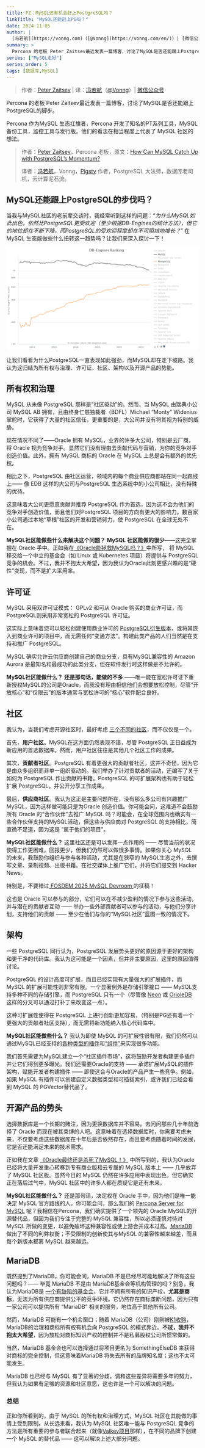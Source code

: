 ```yaml
---
title: PZ：MySQL还有机会赶上PostgreSQL吗？
linkTitle: "MySQL还能赶上PG吗？"
date: 2024-11-05
author: |
  [冯若航](https://vonng.com)（[@Vonng](https://vonng.com/en/)）| [微信公众号](https://mp.weixin.qq.com/s/xveP91NMYF4NFlIX_JcpYA)
summary: >
  Percona 的老板 Peter Zaitsev最近发表一篇博客，讨论了MySQL是否还能跟上PostgreSQL的脚步。
series: ["MySQL走好"]
series_order: 5
tags: [数据库,MySQL]
---
```


> 作者：[Peter Zaitsev](https://www.percona.com/blog/author/pz/) | 译：[冯若航](https://vonng.com)（[@Vonng](https://vonng.com/en/)）| [微信公众号](https://mp.weixin.qq.com/s/xveP91NMYF4NFlIX_JcpYA)


Percona 的老板 Peter Zaitsev最近发表一篇博客，讨论了MySQL是否还能跟上PostgreSQL的脚步。

Percona 作为MySQL 生态扛旗者，Percona 开发了知名的PT系列工具，MySQL备份工具，监控工具与发行版。他们的看法在相当程度上代表了 MySQL 社区的想法。

> 作者：[Peter Zaitsev](https://www.percona.com/blog/author/pz)，Percona 老板，原文：[How Can MySQL Catch Up with PostgreSQL’s Momentum?](https://www.percona.com/blog/how-can-mysql-catch-up-with-postgresqls-momentum/)
>
> 译者：[冯若航](https://vonng.com/en)，Vonng，[Pigsty](https://pigsty.io) 作者，PostgreSQL 大法师，数据库老司机，云计算泥石流。



## MySQL还能跟上PostgreSQL的步伐吗？

当我与MySQL社区的老前辈交谈时，我经常听到这样的问题：“*为什么MySQL如此出色，依然比PostgreSQL更受欢迎（至少根据DB-Engines的统计方法），但它的地位却在不断下降，而PostgreSQL的受欢迎程度却在不可阻挡地增长？*” 在MySQL 生态能做些什么扭转这一趋势吗？让我们来深入探讨一下！

![db-engine.png](db-engine.png)

让我们看看为什么PostgreSQL一直表现如此强劲，而MySQL却在走下坡路。我认为这归结为所有权与治理、许可证、社区、架构以及开源产品的势能。



## 所有权和治理

MySQL 从未像 PostgreSQL 那样是“社区驱动”的。然而，当 MySQL 由瑞典小公司 MySQL AB 拥有，且由终身仁慈独裁者（BDFL）Michael “Monty” Widenius掌舵时，它获得了大量的社区信任，更重要的是，大公司并没有将其视为特别的威胁。

现在情况不同了——Oracle 拥有 MySQL，业界的许多大公司，特别是云厂商，将 Oracle 视为竞争对手。显然它们没有理由去贡献代码与营销，为你的竞争对手创造价值。此外，拥有 MySQL 商标的 Oracle 在 MySQL 上总是会有额外的优先权。

相比之下，PostgreSQL 由社区运营，领域内的每个商业供应商都站在同一起跑线上—— 像 EDB 这样的大公司与PostgreSQL 生态系统中的小公司相比，没有特殊的优待。

这意味着大公司更愿意贡献并推荐 PostgreSQL 作为首选，因为这不会为他们的竞争对手创造价值，而且他们对PostgreSQL 项目的方向有更大的影响力。数百家小公司通过本地“草根”社区的开发和营销努力，使 PostgreSQL 在全球无处不在。

**MySQL社区能做些什么来解决这个问题？** **MySQL 社区能做的很少**——这完全掌握在 Oracle 手中。正如我在[《Oracle能拯救MySQL吗？》](/db/can-oracle-save-mysql/)中所写，
将 MySQL 移交给一个中立的基金会（如 Linux 或 Kubernetes 项目）将提供与 PostgreSQL 竞争的机会。不过，我并不抱太大希望，因为我认为Oracle此刻更感兴趣的是“硬性”变现，而不是扩大采用率。

## 许可证

MySQL 采用双许可证模式： GPLv2 和可从 Oracle 购买的商业许可证，而PostgreSQL则采用非常宽松的 PostgreSQL 许可证。

这实际上意味着您可以轻松创建使用商业许可的 [PostgreSQL衍生版本](https://wiki.postgresql.org/wiki/PostgreSQL_derived_databases)，或将其嵌入到商业许可的项目中，而无需任何“变通方法”。构建此类产品的人们当然是在支持和推广 PostgreSQL。

MySQL 确实允许云供应商创建自己的商业分支，具有MySQL兼容性的 Amazon Aurora 是最知名和最成功的此类分支，但在软件发行时这样做是不允许的。

**MySQL社区能做什么？**  **还是那句话，能做的不多** ——唯一能在宽松许可证下重新授权MySQL的公司是Oracle，而我没有理由相信他们会想要放松控制，尽管“开放核心”和“仅限云”的版本通常与宽松许可的“核心”软件配合良好。

## 社区

我认为，当我们考虑开源社区时，最好考虑 [三个不同的社区](https://peterzaitsev.com/there-are-three-open-source-communities-not-just-one/)，而不仅仅是一个。

首先，**用户社区**。MySQL在这方面仍然表现不错，尽管 PostgreSQL 正日益成为新应用的首选数据库。然而，用户社区往往是其他几个社区工作的成果。

其次，**贡献者社区**。PostgreSQL 有着更强大的贡献者社区，这并不奇怪，因为它是由众多组织而非单一组织驱动的。我们举办了针对贡献者的活动，还编写了关于如何为 PostgreSQL 作出贡献的书籍。PostgreSQL 的可扩展架构也有助于轻松扩展 PostgreSQL，并公开分享工作成果。

最后，**供应商社区**。我认为这正是主要问题所在，没有那么多公司有兴趣推广 MySQL，因为这样做可能只是为Oracle 创造价值。你可能会问，这难道不会鼓励所有 Oracle 的“合作伙伴”去推广 MySQL 吗？可能会，在全球范围内也确实有一些合作伙伴支持的MySQL活动，但这些与供应商对 PostgreSQL 的支持相比，简直微不足道，因为这是 “属于他们的项目”。

**MySQL社区能做什么？** 这里社区还是可以发挥一点作用的 —— 尽管当前的状况使得工作更困难，回报更少，但我们仍然可以做很多事情。如果你关心 MySQL 的未来，我鼓励你组织与参与各种活动，尤其是在狭窄的 MySQL生态之外，去撰写文章、录制视频、出版书籍。在社交媒体上推广它们，并将它们提交到 Hacker News。

特别是，不要错过[ FOSDEM 2025 MySQL Devroom ](https://www.mysqlandfriends.eu/)的征稿！

这也是 Oracle 可以参与的部分，它们可以在不减少盈利的情况下参与这些活动，并与潜在的贡献者互动 —— 举办一些外部贡献者可以参与的活动，与他们分享计划，支持他们的贡献 —— 至少在他们与你的“MySQL社区”蓝图一致的情况下。



## 架构

一些 PostgreSQL 同行认为，PostgreSQL 发展势头更好的原因源于更好的架构和更干净的代码库。我认为这可能是一个因素，但并非主要原因，这里的原因值得讨论。

PostgreSQL 的设计高度可扩展，而且已经实现有大量强大的扩展插件，而 MySQL 的扩展可能性则非常有限。一个显著例外是存储引擎接口 —— MySQL支持多种不同的存储引擎，而 PostgreSQL 只有一个（尽管像 [Neon](https://neon.tech/) 或 [OrioleDB](https://www.orioledb.com/) 这样的分叉可以通过打补丁来改变这一点）。

这种可扩展性使得在 PostgreSQL 上进行创新更加容易，（特别是PG还有着一个更强大的贡献者社区支持），而无需将新功能纳入核心代码库中。

**MySQL社区能做些什么？** 我认为即使 MySQL 的可扩展性很有限，我们仍然可以通过MySQL已经支持的[各种类型的插件](https://dev.mysql.com/doc/extending-mysql/8.0/en/plugin-types.html)和[“组件”](https://dev.mysql.com/doc/refman/8.4/en/components.html)来实现很多功能。

我们首先需要为MySQL建立一个“社区插件市场”，这将鼓励开发者构建更多插件并让它们得到更多曝光。我们还需要Oracle的支持 —— 承诺扩展MySQL的插件架构，赋能开发者构建插件 —— 即使这会与Oracle的产品产生一些竞争。例如，如果 MySQL 有插件可以创建自定义数据类型和可插拔索引，或许我们已经会看到 MySQL 的 PGVector替代品了。



## 开源产品的势头

选择数据库是一个长期的赌注，因为更换数据库并不容易。去问问那些几十年前选择了 Oracle 而现在被其束缚的人吧。这意味着在选择数据库时，你需要考虑未来，不仅要考虑这些数据库在十年后是否依然存在，而且要考虑随着时间的发展，它是否还能满足未来的技术需求。

正如我在文章 [《Oracle最终还是杀死了MySQL！》](https://mp.weixin.qq.com/s/1zlDPie_bVvP7eO6_uTkSw) 中所写到的，我认为Oracle已经将大量开发重心转移到专有商业版和云专属的 MySQL 版本上 —— 几乎放弃了 MySQL 社区版。虽然今日的 MySQL 仍然在许多应用中表现出色，但它确实正在落后过气中，MySQL 社区中的许多人都在质疑它是还有未来。

**MySQL社区能做什么？** 还是那句话，决定权在 Oracle 手中，因为他们是唯一能决定 MySQL 官方路线的人。你可能会问，那么我们的 [Percona Server for MySQL](https://www.percona.com/mysql/software/percona-server-for-mysql) 呢？我相信在Percona，我们确实提供了一个领先的 Oracle MySQL的开源替代品，但因为我们专注于完整的 MySQL 兼容性，所以必须谨慎对待对 MySQL 所做的变更，以避免破坏这种兼容性或使上游合并成本过高。[MariaDB](https://mariadb.org/) 做出了不同的利弊权衡；不受限制的创新使其与MySQL 的兼容性越来越差，而且每个新版本都离 MySQL 越来越远。



## MariaDB

既然提到了MariaDB，你可能会问，MariaDB 不是已经尽可能地解决了所有这些问题吗？—— 毕竟 MariaDB 不是由 MariaDB基金会等机构管理的吗？别急，我认为MariaDB是 [一个有缺陷的基金会](https://www.percona.com/blog/open-source-and-flawed-foundations/)，它并不拥有所有的知识产权，**尤其是商标**，无法为所有供应商提供公平的竞争环境。它仍然存在商标垄断问题，因为只有一家公司可以提供所有 “MariaDB” 相关的服务，地位高于其他所有公司。

然而，MariaDB 可能有一个机会窗口；随着 MariaDB（公司）刚刚被[K1收购](https://k1.com/k1-acquires-mariadb/)，MariaDB的治理和商标所有权有机会向 PostgreSQL 的模式靠近。**不过，我并不抱太大希望**，因为放松对商标知识产权的控制并不是私募股权公司所惯常做的。

当然，MariaDB 基金会也可以选择通过将项目更名为 SomethingElseDB 来获得对商标的完全控制，但这意味着MariaDB 将失去所有的品牌知名度；这也不太可能发生。

MariaDB 也已经与 MySQL 有了显著的分歧，调和这些差异将需要多年的努力，但我认为如果有足够的资源和社区意愿，这也许是一个可以解决的问题。



### 总结

正如你所看到的，由于 MySQL 的所有权和治理方式，MySQL 社区在其能做的事情上受到限制。从长远来看，我认为 MySQL 社区唯一能与 PostgreSQL 竞争的方法是所有重要的参与者联合起来（就像[Valkey项目](https://valkey.io/)那样），在不同的品牌下创建一个 MySQL 的替代品 —— 这可以解决上述大部分问题。





